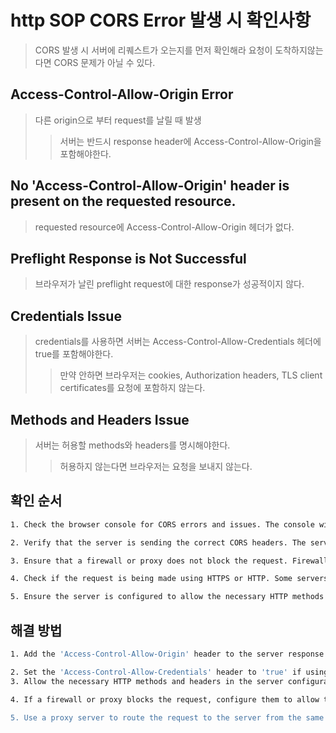 # http SOP CORS Error 발생 시 확인사항

> CORS 발생 시 서버에 리퀘스트가 오는지를 먼저 확인해라 요청이 도착하지않는다면 CORS 문제가 아닐 수 있다.

## Access-Control-Allow-Origin Error

> 다른 origin으로 부터 request를 날릴 때 발생
>
> > 서버는 반드시 response header에 Access-Control-Allow-Origin을 포함해야한다.

## No 'Access-Control-Allow-Origin' header is present on the requested resource.

> requested resource에 Access-Control-Allow-Origin 헤더가 없다.

## Preflight Response is Not Successful

> 브라우저가 날린 preflight request에 대한 response가 성공적이지 않다.

## Credentials Issue

> credentials를 사용하면 서버는 Access-Control-Allow-Credentials 헤더에 true를 포함해야한다.
>
> > 만약 안하면 브라우저는 cookies, Authorization headers, TLS client certificates를 요청에 포함하지 않는다.

## Methods and Headers Issue

> 서버는 허용할 methods와 headers를 명시해야한다.
>
> > 허용하지 않는다면 브라우저는 요청을 보내지 않는다.

## 확인 순서

```sh
1. Check the browser console for CORS errors and issues. The console will show any CORS-related errors, including the specific error message and the line of code causing the error.

2. Verify that the server is sending the correct CORS headers. The server should send the 'Access-Control-Allow-Origin', 'Access-Control-Allow-Methods', 'Access-Control-Allow-Headers', and 'Access-Control-Allow-Credentials' headers, as appropriate.

3. Ensure that a firewall or proxy does not block the request. Firewalls and proxies can block requests to different origins, causing CORS errors.

4. Check if the request is being made using HTTPS or HTTP. Some servers may not allow CORS requests over HTTP.

5. Ensure the server is configured to allow the necessary HTTP methods and headers. If the server does not allow them, the browser will not send the request to the server.
```

## 해결 방법

```sh
1. Add the 'Access-Control-Allow-Origin' header to the server response. This header specifies the origins that are allowed to access the resource.

2. Set the 'Access-Control-Allow-Credentials' header to 'true' if using credentials. This header tells the browser to send cookies or authorization headers with the request.
3. Allow the necessary HTTP methods and headers in the server configuration. This will ensure that the server allows the requested methods and headers.

4. If a firewall or proxy blocks the request, configure them to allow the request. You may need to allowlist the web application's domain in the firewall or proxy configuration.

5. Use a proxy server to route the request to the server from the same origin. This can bypass the CORS restrictions and allow the web application to access the necessary resources.
```
